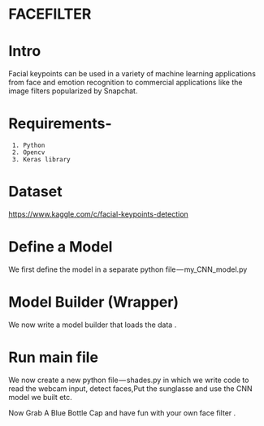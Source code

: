 # FACEFILTER

# Intro

Facial keypoints can be used in a variety of machine learning applications from face and emotion recognition to commercial applications
like the image filters popularized by Snapchat.


# Requirements-
     1. Python
     2. Opencv
     3. Keras library 

# Dataset 

https://www.kaggle.com/c/facial-keypoints-detection

# Define a Model 

We first define the model in a separate python file — my_CNN_model.py

# Model Builder (Wrapper)

We now write a model builder that loads the data .

# Run main file 

We now create a new python file — shades.py in which we write code to read the webcam input, detect faces,Put the sunglasse and use the CNN model we built etc.


Now Grab A Blue Bottle Cap and have fun with your own face filter .


